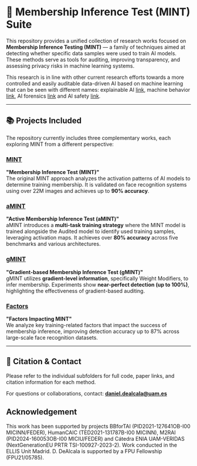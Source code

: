 # 🧠 Membership Inference Test (MINT) Suite

This repository provides a unified collection of research works focused on **Membership Inference Testing (MINT)** — a family of techniques aimed at detecting whether specific data samples were used to train AI models. These methods serve as tools for auditing, improving transparency, and assessing privacy risks in machine learning systems.

This research is in line with other current research efforts towards a more controlled and easily auditable data-driven AI based on machine learning that can be seen with different names: explainable AI [link](https://www.sciencedirect.com/science/article/pii/S1566253519308103), machine behavior [link](https://www.nature.com/articles/s41586-019-1138-y), AI forensics [link](https://research.ibm.com/blog/AI-forensics-attribution) and AI safety [link](https://arxiv.org/abs/2501.17805).

---

## 📚 Projects Included

The repository currently includes three complementary works, each exploring MINT from a different perspective:

### [MINT](Membership%20Inference%20Test%20%28MINT%29/)
**"Membership Inference Test (MINT)"**  
The original MINT approach analyzes the activation patterns of AI models to determine training membership. It is validated on face recognition systems using over 22M images and achieves up to **90% accuracy**.

### [aMINT](Active%20Membership%20Inference%20Test%20%28aMINT%29/)
**"Active Membership Inference Test (aMINT)"**  
aMINT introduces a **multi-task training strategy** where the MINT model is trained alongside the Audited model to identify used training samples, leveraging activation maps. It achieves over **80% accuracy** across five benchmarks and various architectures.

### [gMINT](Gradient%20Membership%20Inference%20Test%20%28gMINT%29/)
**"Gradient-based Membership Inference Test (gMINT)"**  
gMINT utilizes **gradient-level information**, specifically Weight Modifiers, to infer membership. Experiments show **near-perfect detection (up to 100%)**, highlighting the effectiveness of gradient-based auditing.

### [Factors](Factors%20Impacting%20MINT/)
**"Factors Impacting MINT"**  
We analyze key training-related factors that impact the success of membership inference, improving detection accuracy up to 87% across large-scale face recognition datasets.

---

## 📌 Citation & Contact

Please refer to the individual subfolders for full code, paper links, and citation information for each method.

For questions or collaborations, contact: **daniel.dealcala@uam.es**

## Acknowledgement

This work has been supported by projects BBforTAI (PID2021-127641OB-I00 MICINN/FEDER), HumanCAIC (TED2021-131787B-I00 MICINN), M2RAI (PID2024-160053OB-I00 MICIU/FEDER) and Cátedra ENIA UAM-VERIDAS (NextGenerationEU PRTR TSI-100927-2023-2). Work conducted in the ELLIS Unit Madrid. D. DeAlcala is supported by a FPU Fellowship (FPU21/05785).


